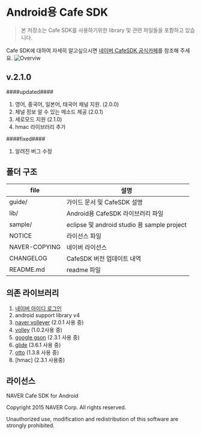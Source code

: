 # Android용 Cafe SDK 

> 본 저장소는 Cafe SDK를 사용하기위한 library 및 관련 파일들을 포함하고 있습니다.

Cafe SDK에 대하여 자세히 알고싶으시면 [네이버 CafeSDK 공식카페](http://cafe.naver.com/navercafesdk)를 참조해 주세요.
![Overviw](/guide/images/widget_screenshot.gif)



v.2.1.0
-------------
####updated####
1. 영어, 중국어, 일본어, 태국어 채널 지원. (2.0.0)
2. 체널 정보 알 수 있는 메소드 제공 (2.0.1)
3. 세로모드 지원 (2.1.0)
4. hmac 라이브러리 추가

####fixed####
1. 알려진 버그 수정




폴더 구조
-------------

file      | 설명 		
---			| ---		
guide/			| 가이드 문서 및 CafeSDK 설명
lib/		 	| Android용 CafeSDK 라이브러리 파일
sample/		| eclipse 및 android studio 용 sample project
NOTICE     | 라이선스 파일
NAVER-COPYING    |  네이버 라이선스 
CHANGELOG   |  CafeSDK 버전 업데이트 내역
README.md   | readme 파일


의존 라이브러리
-------------

1. [네이버 아이디 로그인](https://nid.naver.com/devcenter/docs.nhn?menu=Android)
2. android support library v4
3. [naver volleyer](http://mvnrepository.com/artifact/com.navercorp.volleyextensions/volleyer)   (2.0.1 사용 중)
4. [volley](http://mvnrepository.com/artifact/com.mcxiaoke.volley/library/) (1.0.2사용 중)
5. [google gson](http://mvnrepository.com/artifact/com.google.code.gson/gson)  (2.3.1 사용 중)
6. [glide](http://mvnrepository.com/artifact/com.github.bumptech.glide/glide)  (3.6.1 사용 중)
7. [otto](http://mvnrepository.com/artifact/com.squareup/otto)  (1.3.8 사용 중)
8. [hmac] (2.3.1 사용중)


라이선스
-------------
NAVER Cafe SDK for Android

Copyright 2015 NAVER Corp.
All rights reserved.

Unauthorized use, modification and redistribution of this software are strongly prohibited.
